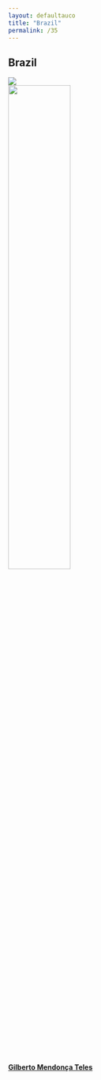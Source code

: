 ```yaml
---
layout: defaultauco
title: "Brazil"
permalink: /35
---
```

<div class="container-0">
    <div class="container-title">
        <span class="country"><h2>Brazil</h2></span>
        <div class="photo-co">
          <img src="https://www.worldatlas.com/r/w960-q80/upload/db/df/33/br-01.png" >
    </div>
</div>
<!-- partial:index.partial.html -->
<div class="container">
  <div class="timeline clearfix">
  <div class="vertical-line">
 <div id="post-1" class="vesti-col timeline-post">
      <div class="vesti-content-wrapper">
        <div class="photo">
          <img src="https://opopular.com.br/polopoly_fs/1.1249281.1490829872!/image/image.jpg_gen/derivatives/landscape_800/image.jpg" width="50%" height="50%">
          <div class="vesti-date-wrapper">
            <div class="vesti-date">
            </div>
          </div>
        </div>
        <div class="vesti-desc">
          <a class="desc-a" href="#">
            <h4><a href="/gmteles">Gilberto Mendonça Teles</a></h4>
          </a>
        </div>
      </div>
    </div>


<!-- partial -->
